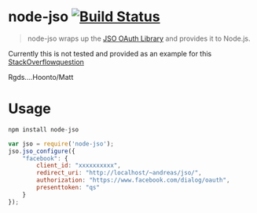 # node-jso  [![Build Status](https://travis-ci.org/hoonto/node-jso?branch=master)](https://travis-ci.org/hoonto/node-jso)

> node-jso wraps up the [JSO OAuth Library](https://github.com/andreassolberg/jso) and provides it to Node.js.

Currently this is not tested and provided as an example for this [StackOverflowquestion](http://stackoverflow.com/questions/17360830/is-there-any-oauth2-module-for-node-js-that-offer-access-token-validation-withou)

Rgds....Hoonto/Matt

# Usage


``` js
npm install node-jso
```

``` js
var jso = require('node-jso');
jso.jso_configure({
    "facebook": {
        client_id: "xxxxxxxxxx",
        redirect_uri: "http://localhost/~andreas/jso/",
        authorization: "https://www.facebook.com/dialog/oauth",
        presenttoken: "qs"
    }
});
```


